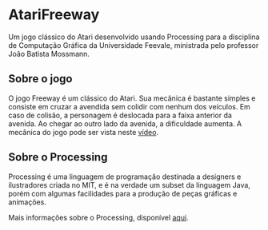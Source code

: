 # AtariFreeway
Um jogo clássico do Atari desenvolvido usando Processing para a disciplina de Computação Gráfica da Universidade Feevale, ministrada pelo professor João Batista Mossmann.

## Sobre o jogo
O jogo Freeway é um clássico do Atari. Sua mecânica é bastante simples e consiste em cruzar a avendida sem colidir com nenhum dos veículos.
Em caso de colisão, a personagem é deslocada para a faixa anterior da avenida.
Ao chegar ao outro lado da avenida, a dificuldade aumenta. A mecânica do jogo pode ser vista neste [vídeo](https://www.youtube.com/watch?v=8cd5VPARfNM).
## Sobre o Processing

Processing é uma linguagem de programação destinada a designers e ilustradores criada no MIT, e é na verdade um subset da linguagem Java, porém com algumas facilidades para a produção de peças gráficas e animações.

Mais informações sobre o Processing, disponível [aqui](https://processing.org/overview/).

